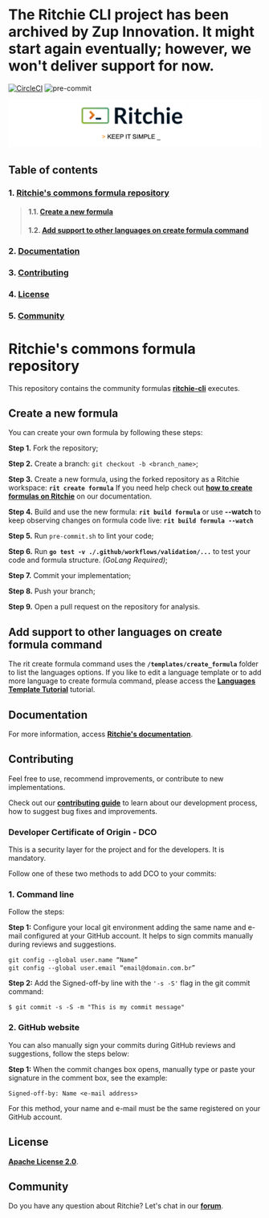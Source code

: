 # The Ritchie CLI project has been archived by Zup Innovation. It might start again eventually; however, we won't deliver support for now.



<!-- markdownlint-disable MD041 MD033 MD013-->
[![CircleCI](https://circleci.com/gh/ZupIT/ritchie-formulas/tree/ritchie-2.0.0.svg?style=shield)](https://circleci.com/gh/ZupIT/ritchie-formulas)
![pre-commit](https://img.shields.io/badge/pre--commit-enabled-brightgreen?logo=pre-commit&logoColor=white)

<img class="special-img-class" src="/docs/img/ritchie-banner.png" />

## **Table of contents**

### 1. [**Ritchie's commons formula repository**](#ritchie's-commons-formula-repository)
> #### 1.1. [**Create a new formula**](#create-a-new-formula)
> #### 1.2. [**Add support to other languages on create formula command**](#add-support-to-other-languages-on-create-formula-command)
### 2. [**Documentation**](#documentation)
### 3. [**Contributing**](#contributing)
### 4. [**License**](#license)
### 5. [**Community**](#community)

# **Ritchie's commons formula repository**
This repository contains the community formulas [**ritchie-cli**](https://github.com/ZupIT/ritchie-cli) executes.

## **Create a new formula**
You can create your own formula by following these steps:

**Step 1.** Fork the repository;

**Step 2.** Create a branch: `git checkout -b <branch_name>`;

**Step 3.** Create a new formula, using the forked repository as a Ritchie
workspace: **`rit create formula`**
If you need help check out [**how to create formulas on Ritchie**](https://docs.ritchiecli.io/getting-started/creating-formulas) on our documentation.

**Step 4.** Build and use the new formula: **`rit build formula`** or use **--watch** to keep observing changes on formula code live: **`rit build formula --watch`**

**Step 5.** Run `pre-commit.sh` to lint your code;

**Step 6.** Run **`go test -v ./.github/workflows/validation/...`** to test your code and formula structure. _(GoLang Required)_;

**Step 7.** Commit your implementation;

**Step 8.** Push your branch;

**Step 9.** Open a pull request on the repository for analysis.

## **Add support to other languages on create formula command**
The rit create formula command uses the **`/templates/create_formula`** folder to list the languages options. If you like to edit a language template or to add more language to create formula command, please access the [**Languages Template Tutorial**](https://github.com/ZupIT/ritchie-formulas/tree/master/templates/create_formula) tutorial.

## **Documentation**
For more information, access [**Ritchie's documentation**](https://docs.ritchiecli.io).

## **Contributing**
Feel free to use, recommend improvements, or contribute to new implementations.

Check out our [**contributing guide**](https://github.com/ZupIT/ritchie-cli/blob/master/CONTRIBUTING.md) to learn about our development process, how to suggest bug fixes and improvements.

### **Developer Certificate of Origin - DCO**
This is a security layer for the project and for the developers. It is mandatory.
 
Follow one of these two methods to add DCO to your commits:
 
### **1. Command line**
Follow the steps: 

**Step 1:** Configure your local git environment adding the same name and e-mail configured at your GitHub account. It helps to sign commits manually during reviews and suggestions.

 ```
git config --global user.name “Name”
git config --global user.email “email@domain.com.br”
 ```
**Step 2:** Add the Signed-off-by line with the `'-s -S'` flag in the git commit command:

```
$ git commit -s -S -m "This is my commit message"
```

### **2. GitHub website**
You can also manually sign your commits during GitHub reviews and suggestions, follow the steps below: 

**Step 1:** When the commit changes box opens, manually type or paste your signature in the comment box, see the example:

```
Signed-off-by: Name <e-mail address>
```
For this method, your name and e-mail must be the same registered on your GitHub account.

## **License**
[**Apache License 2.0**](https://github.com/ZupIT/ritchie-formulas/blob/main/LICENSE).

## **Community**
Do you have any question about Ritchie? Let's chat in our [**forum**](https://forum.zup.com.br/).
